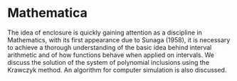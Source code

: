 # Mathematica
The idea of enclosure is quickly gaining attention as a discipline in Mathematics, with
its first appearance due to Sunaga (1958), it is necessary to achieve a thorough understanding
of the basic idea behind interval arithmetic and of how functions behave when
applied on intervals. We discuss the solution of the system of polynomial inclusions
using the Krawczyk method. An algorithm for computer simulation is also discussed.
